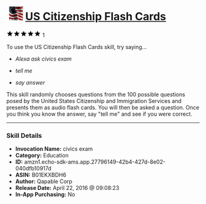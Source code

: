 # &nbsp;<img src="skill_icon" alt="US Citizenship Flash Cards icon" width="36"> [US Citizenship Flash Cards](http://alexa.amazon.com/#skills/amzn1.echo-sdk-ams.app.27796149-42b4-427d-8e02-040dfb10917d)
![5 stars](../../images/ic_star_black_18dp_1x.png)![5 stars](../../images/ic_star_black_18dp_1x.png)![5 stars](../../images/ic_star_black_18dp_1x.png)![5 stars](../../images/ic_star_black_18dp_1x.png)![5 stars](../../images/ic_star_black_18dp_1x.png) 1

To use the US Citizenship Flash Cards skill, try saying...

* *Alexa ask civics exam*

* *tell me*

* *say answer*

This skill randomly chooses questions from the 100 possible questions posed by the United States Citizenship and Immigration Services and presents them as audio flash cards.  You will then be asked a question.  Once you think you know the answer, say "tell me" and see if you were correct.

***

### Skill Details

* **Invocation Name:** civics exam
* **Category:** Education
* **ID:** amzn1.echo-sdk-ams.app.27796149-42b4-427d-8e02-040dfb10917d
* **ASIN:** B01EKXBDH6
* **Author:** Qapable Corp
* **Release Date:** April 22, 2016 @ 09:08:23
* **In-App Purchasing:** No
